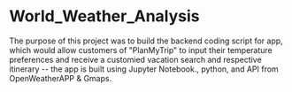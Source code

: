 # World_Weather_Analysis

The purpose of this project was to build the backend coding script for app,
 which would allow customers of "PlanMyTrip" to input their temperature preferences and receive a customied vacation search and respective itinerary 
-- the app is built using Jupyter Notebook., python, and API from OpenWeatherAPP & Gmaps.

